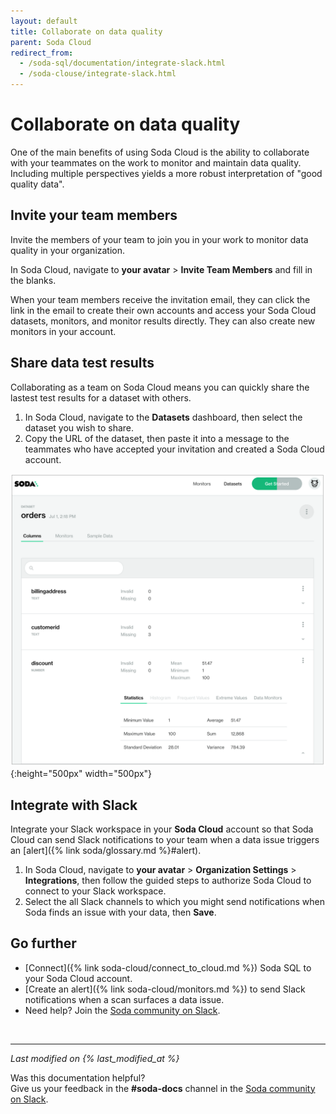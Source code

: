 ```yaml
---
layout: default
title: Collaborate on data quality
parent: Soda Cloud
redirect_from: 
  - /soda-sql/documentation/integrate-slack.html
  - /soda-clouse/integrate-slack.html
---
```


# Collaborate on data quality

One of the main benefits of using Soda Cloud is the ability to collaborate with your teammates on the work to monitor and maintain data quality. Including multiple perspectives yields a more robust interpretation of "good quality data".

## Invite your team members

Invite the members of your team to join you in your work to monitor data quality in your organization. 

In Soda Cloud, navigate to **your avatar** > **Invite Team Members** and fill in the blanks. 

When your team members receive the invitation email, they can click the link in the email to create their own accounts and access your Soda Cloud datasets, monitors, and monitor results directly. They can also create new monitors in your account. <!--Be aware that anyone with access to the invitation link in the email can create a Soda Cloud acccount and access your information.-->

## Share data test results

Collaborating as a team on Soda Cloud means you can quickly share the lastest test results for a dataset with others. 

1. In Soda Cloud, navigate to the **Datasets** dashboard, then select the dataset you wish to share.  
2. Copy the URL of the dataset, then paste it into a message to the teammates who have accepted your invitation and created a Soda Cloud account. 

![share dataset](/assets/images/share-dataset.png){:height="500px" width="500px"}

## Integrate with Slack

Integrate your Slack workspace in your **Soda Cloud** account so that Soda Cloud can send Slack notifications to your team when a data issue triggers an [alert]({% link soda/glossary.md %}#alert).

1. In Soda Cloud, navigate to **your avatar** > **Organization Settings** > **Integrations**, then follow the guided steps to authorize Soda Cloud to connect to your Slack workspace.
2. Select the all Slack channels to which you might send notifications when Soda finds an issue with your data, then **Save**.

## Go further

* [Connect]({% link soda-cloud/connect_to_cloud.md %}) Soda SQL to your Soda Cloud account.
* [Create an alert]({% link soda-cloud/monitors.md %}) to send Slack notifications when a scan surfaces a data issue.
* Need help? Join the <a href="http://community.soda.io/slack" target="_blank"> Soda community on Slack</a>.

<br />

---
*Last modified on {% last_modified_at %}*

Was this documentation helpful? <br /> Give us your feedback in the **#soda-docs** channel in the <a href="http://community.soda.io/slack" target="_blank"> Soda community on Slack</a>.